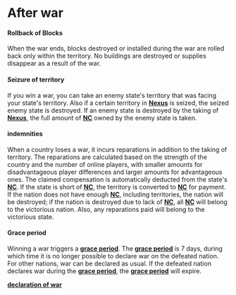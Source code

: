 # After war

#### Rollback of Blocks

When the war ends, blocks destroyed or installed during the war are rolled back only within the territory. No buildings are destroyed or supplies disappear as a result of the war.

#### Seizure of territory

If you win a war, you can take an enemy state's territory that was facing your state's territory. Also if a certain territory in [**Nexus**](/guide/nation) is seized, the seized enemy state is destroyed. If an enemy state is destroyed by the taking of [**Nexus**](/guide/nation), the full amount of [**NC**](/guide/development) owned by the enemy state is taken.

#### indemnities

When a country loses a war, it incurs reparations in addition to the taking of territory. The reparations are calculated based on the strength of the country and the number of online players, with smaller amounts for disadvantageous player differences and larger amounts for advantageous ones. The claimed compensation is automatically deducted from the state's [**NC**](/guide/development). If the state is short of [**NC**](/guide/development), the territory is converted to [**NC**](/guide/development) for payment. If the nation does not have enough [**NC**](/guide/development), including territories, the nation will be destroyed; if the nation is destroyed due to lack of [**NC**](/guide/development), all [**NC**](/guide/development) will belong to the victorious nation. Also, any reparations paid will belong to the victorious state.

#### Grace period

Winning a war triggers a [**grace period**](/guide/war). The [**grace period**](/guide/war) is 7 days, during which time it is no longer possible to declare war on the defeated nation. For other nations, war can be declared as usual. If the defeated nation declares war during the [**grace period**](/guide/war), the [**grace period**](/guide/war) will expire.


[**declaration of war**](/guide/war)
